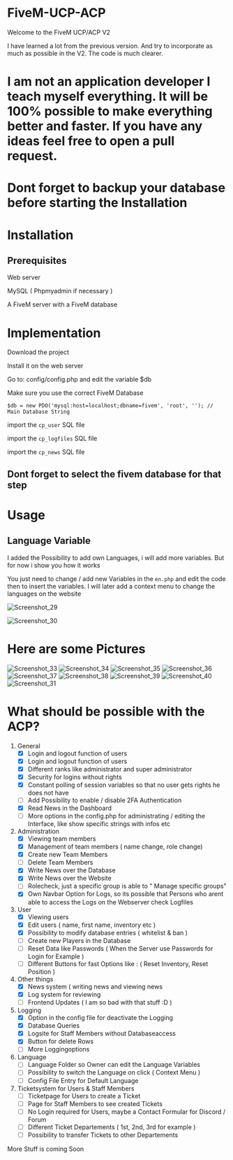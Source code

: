 # FiveM-UCP-ACP

Welcome to the FiveM UCP/ACP V2

I have learned a lot from the previous version.
And try to incorporate as much as possible in the V2.
The code is much clearer.
# I am not an application developer I teach myself everything. It will be 100% possible to make everything better and faster. If you have any ideas feel free to open a pull request.

# Dont forget to backup your database before starting the Installation

# Installation

## Prerequisites
Web server

MySQL ( Phpmyadmin if necessary ) 

A FiveM server with a FiveM database

# Implementation

Download the project

Install it on the web server

Go to: config/config.php and edit the variable $db

Make sure you use the correct FiveM Database

```$db = new PDO('mysql:host=localhost;dbname=fivem', 'root', ''); // Main Database String```

import the ```cp_user``` SQL file

import the ```cp_logfiles``` SQL file

import the ```cp_news``` SQL file

## Dont forget to select the fivem database for that step

# Usage 

## Language Variable

I added the Possibility to add own Languages, i will add more variables. But for now i show you how it works

You just need to change / add new Variables in the ```en.php``` and edit the code then to insert the variables. I will later add a context menu to change the languages on the website


![Screenshot_29](https://user-images.githubusercontent.com/43492760/190622454-0e11368f-20d9-4489-bd5c-5c13e5a8d346.png)

![Screenshot_30](https://user-images.githubusercontent.com/43492760/190622518-624bdfb8-95cb-4486-8907-6846332dda3e.png)


# Here are some Pictures


![Screenshot_33](https://user-images.githubusercontent.com/43492760/190617396-eefdda31-96e4-4dcd-9d6d-6ab29d0d6d2a.png)
![Screenshot_34](https://user-images.githubusercontent.com/43492760/190617442-1613e685-a9f6-4cd8-b0cb-ed61eb6fb2ac.png)
![Screenshot_35](https://user-images.githubusercontent.com/43492760/190617493-526d41dc-2f00-4b66-a9c0-b76a6eb04c02.png)
![Screenshot_36](https://user-images.githubusercontent.com/43492760/190617529-0061eb2e-f8e3-43a3-8943-3523ebf73f8e.png)
![Screenshot_37](https://user-images.githubusercontent.com/43492760/190617551-14bb9fc3-878e-4c3c-87a4-3751bdc233e8.png)
![Screenshot_38](https://user-images.githubusercontent.com/43492760/190617592-504fa188-e3a8-4c6e-8d06-282d378b4fc9.png)
![Screenshot_39](https://user-images.githubusercontent.com/43492760/190617667-d6a1de32-54e6-4630-a518-6fa03093d9ea.png)
![Screenshot_40](https://user-images.githubusercontent.com/43492760/190617695-c83b2892-6c77-4711-842a-28ea4ca0858b.png)
![Screenshot_31](https://user-images.githubusercontent.com/43492760/190652028-795b108f-90b5-405c-9838-74c7094c505a.png)

# What should be possible with the ACP?

1. General
   - [x] Login and logout function of users
   - [x] Login and logout function of users
   - [x] Different ranks like administrator and super administrator
   - [x] Security for logins without rights
   - [x] Constant polling of session variables so that no user gets rights he does not have
   - [ ] Add Possibility to enable / disable 2FA Authentication
   - [x] Read News in the Dashboard
   - [ ] More options in the config.php for administrating / editing the Interface, like show specific strings with infos etc
   
2. Administration
   - [x] Viewing team members
   - [x] Management of team members ( name change, role change)
   - [x] Create new Team Members
   - [ ] Delete Team Members
   - [x] Write News over the Database
   - [x] Write News over the Website
   - [ ] Rolecheck, just a specific group is able to " Manage specific groups"
   - [x] Own Navbar Option for Logs, so its possible that Persons who arent able to access the Logs on the Webserver check Logfiles
   
3. User
   - [x] Viewing users
   - [x] Edit users ( name, first name, inventory etc )
   - [x] Possibility to modify database entries ( whitelist & ban )
   - [ ] Create new Players in the Database
   - [ ] Reset Data like Passwords ( When the Server use Passwords for Login for Example )
   - [ ] Different Buttons for fast Options like : ( Reset Inventory, Reset Position )
   
4. Other things
   - [x] News system ( writing news and viewing news
   - [x] Log system for reviewing
   - [ ] Frontend Updates ( I am so bad with that stuff :D )
   
5. Logging
   - [x] Option in the config file for deactivate the Logging
   - [x] Database Queries 
   - [x] Logsite for Staff Members without Databaseaccess
   - [x] Button for delete Rows
   - [ ] More Loggingoptions

6. Language
   - [ ] Language Folder so Owner can edit the Language Variables
   - [ ] Possibility to switch the Language on click ( Context Menu )
   - [ ] Config File Entry for Default Language
   
7. Ticketsystem for Users & Staff Members
   - [ ] Ticketpage for Users to create a Ticket 
   - [ ] Page for Staff Members to see created Tickets
   - [ ] No Login required for Users, maybe a Contact Formular for Discord / Forum
   - [ ] Different Ticket Departements ( 1st, 2nd, 3rd for example )
   - [ ] Possibility to transfer Tickets to other Departements

More Stuff is coming Soon
